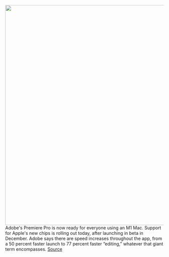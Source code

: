 <img src='https://cdn.vox-cdn.com/thumbor/yWPXZfmyNrWqYQysxBPBcEuThZg=/0x0:2040x1360/1200x800/filters:focal(825x685:1151x1011)/cdn.vox-cdn.com/uploads/chorus_image/image/69605450/vpavic_4291_20201113_0385.0.0.jpg' width='700px' /><br/>
Adobe's Premiere Pro is now ready for everyone using an M1 Mac. Support for Apple's new chips is rolling out today, after launching in beta in December. Adobe says there are speed increases throughout the app, from a 50 percent faster launch to 77 percent faster “editing,” whatever that giant term encompasses.
<a href='https://www.theverge.com/2021/7/20/22584992/adobe-premiere-pro-apple-m1-support'> Source <a/>